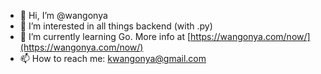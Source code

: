 - 👋 Hi, I’m @wangonya
- 👀 I’m interested in all things backend (with .py)
- 🌱 I’m currently learning Go. More info at [https://wangonya.com/now/](https://wangonya.com/now/)
- 📫 How to reach me: kwangonya@gmail.com

<!---
wangonya/wangonya is a ✨ special ✨ repository because its `README.md` (this file) appears on your GitHub profile.
You can click the Preview link to take a look at your changes.
--->
